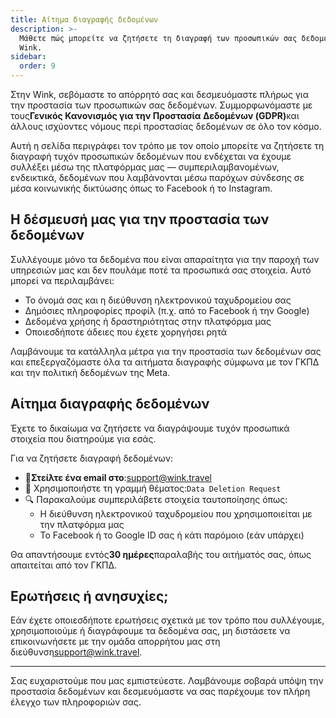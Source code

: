 ```yaml
---
title: Αίτημα διαγραφής δεδομένων
description: >-
  Μάθετε πώς μπορείτε να ζητήσετε τη διαγραφή των προσωπικών σας δεδομένων στο
  Wink.
sidebar:
  order: 9
---
```

Στην Wink, σεβόμαστε το απόρρητό σας και δεσμευόμαστε πλήρως για την προστασία των προσωπικών σας δεδομένων. Συμμορφωνόμαστε με τους**Γενικός Κανονισμός για την Προστασία Δεδομένων (GDPR)**&#x3BA;αι άλλους ισχύοντες νόμους περί προστασίας δεδομένων σε όλο τον κόσμο.

Αυτή η σελίδα περιγράφει τον τρόπο με τον οποίο μπορείτε να ζητήσετε τη διαγραφή τυχόν προσωπικών δεδομένων που ενδέχεται να έχουμε συλλέξει μέσω της πλατφόρμας μας — συμπεριλαμβανομένων, ενδεικτικά, δεδομένων που λαμβάνονται μέσω παρόχων σύνδεσης σε μέσα κοινωνικής δικτύωσης όπως το Facebook ή το Instagram.

## Η δέσμευσή μας για την προστασία των δεδομένων

Συλλέγουμε μόνο τα δεδομένα που είναι απαραίτητα για την παροχή των υπηρεσιών μας και δεν πουλάμε ποτέ τα προσωπικά σας στοιχεία. Αυτό μπορεί να περιλαμβάνει:

* Το όνομά σας και η διεύθυνση ηλεκτρονικού ταχυδρομείου σας
* Δημόσιες πληροφορίες προφίλ (π.χ. από το Facebook ή την Google)
* Δεδομένα χρήσης ή δραστηριότητας στην πλατφόρμα μας
* Οποιεσδήποτε άδειες που έχετε χορηγήσει ρητά

Λαμβάνουμε τα κατάλληλα μέτρα για την προστασία των δεδομένων σας και επεξεργαζόμαστε όλα τα αιτήματα διαγραφής σύμφωνα με τον ΓΚΠΔ και την πολιτική δεδομένων της Meta.

## Αίτημα διαγραφής δεδομένων

Έχετε το δικαίωμα να ζητήσετε να διαγράψουμε τυχόν προσωπικά στοιχεία που διατηρούμε για εσάς.

Για να ζητήσετε διαγραφή δεδομένων:

* 📧**Στείλτε ένα email στο**:<support@wink.travel>
* 📝 Χρησιμοποιήστε τη γραμμή θέματος:`Data Deletion Request`
* 🔍 Παρακαλούμε συμπεριλάβετε στοιχεία ταυτοποίησης όπως:
  * Η διεύθυνση ηλεκτρονικού ταχυδρομείου που χρησιμοποιείται με την πλατφόρμα μας
  * Το Facebook ή το Google ID σας ή κάτι παρόμοιο (εάν υπάρχει)

Θα απαντήσουμε εντός**30 ημέρες**παραλαβής του αιτήματός σας, όπως απαιτείται από τον ΓΚΠΔ.

## Ερωτήσεις ή ανησυχίες;

Εάν έχετε οποιεσδήποτε ερωτήσεις σχετικά με τον τρόπο που συλλέγουμε, χρησιμοποιούμε ή διαγράφουμε τα δεδομένα σας, μη διστάσετε να επικοινωνήσετε με την ομάδα απορρήτου μας στη διεύθυνση<support@wink.travel>.

***

Σας ευχαριστούμε που μας εμπιστεύεστε. Λαμβάνουμε σοβαρά υπόψη την προστασία δεδομένων και δεσμευόμαστε να σας παρέχουμε τον πλήρη έλεγχο των πληροφοριών σας.

